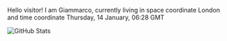 Hello visitor! I am Giammarco, currently living in space coordinate London and time coordinate Thursday, 14 January, 06:28 GMT

![GitHub Stats](https://github-readme-stats.vercel.app/api?username=grcasanova)

